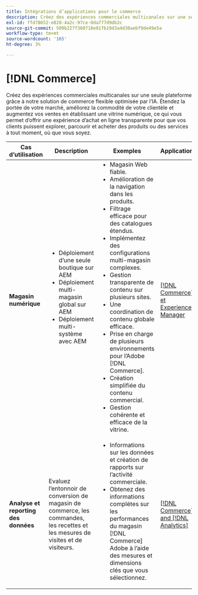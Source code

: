 ```yaml
---
title: Intégrations d’applications pour le commerce
description: Créez des expériences commerciales multicanales sur une seule plateforme grâce à notre solution de commerce flexible optimisée par l’IA.
exl-id: ffd78652-e828-4a2c-97ce-0da777d9db2c
source-git-commit: 509b227f360718e81fb19d3a4d30aebf9de49e5a
workflow-type: tm+mt
source-wordcount: '165'
ht-degree: 3%

---
```


# [!DNL Commerce]

Créez des expériences commerciales multicanales sur une seule plateforme grâce à notre solution de commerce flexible optimisée par l’IA. Étendez la portée de votre marché, améliorez la commodité de votre clientèle et augmentez vos ventes en établissant une vitrine numérique, ce qui vous permet d’offrir une expérience d’achat en ligne transparente pour que vos clients puissent explorer, parcourir et acheter des produits ou des services à tout moment, où que vous soyez.

<table>

<thead>
    <tr>
      <th>Cas d’utilisation</th>
      <th>Description</th>
      <th>Exemples</th>
      <th>Applications</th>
    </tr>
  </thead>
  <tbody>
 <tr>
   <td><strong>Magasin numérique</strong></td>
   <td><ul style="margin-top: 0;">
          <li>Déploiement d’une seule boutique sur AEM
          <li>Déploiement multi-magasin global sur AEM</li>
          <li>Déploiement multi-système avec AEM</li>
        </ul>
  </td>
   <td>
    <ul style="margin-top: 0;">
          <li>Magasin Web fiable.</li>
          <li>Amélioration de la navigation dans les produits.</li>
          <li>Filtrage efficace pour des catalogues étendus.</li>
          <li>Implémentez des configurations multi-magasin complexes.</li>
          <li>Gestion transparente de contenu sur plusieurs sites.</li>
          <li>Une coordination de contenu globale efficace.</li>
          <li>Prise en charge de plusieurs environnements pour l’Adobe [!DNL Commerce].</li>
          <li>Création simplifiée du contenu commercial.</li>
          <li>Gestion cohérente et efficace de la vitrine.</li>
      </ul>
    </td>
   <td><a href="/help/integrations/integrations-between-applications/experience-manager/experience-manager-commerce.md">[!DNL Commerce] et Experience Manager</a></td>
 </tr> 
 <tr>
   <td><strong>Analyse et reporting des données<strong></td>
   <td>Evaluez l’entonnoir de conversion de magasin de commerce, les commandes, les recettes et les mesures de visites et de visiteurs.</td>
   <td><ul style="margin-top: 0;"><li>Informations sur les données et création de rapports sur l’activité commerciale.</li><li>Obtenez des informations complètes sur les performances du magasin [!DNL Commerce] Adobe à l’aide des mesures et dimensions clés que vous sélectionnez.</li></ul></td>
   <td><a href="/help/integrations/integrations-between-applications/commerce/commerce-analytics.md">[!DNL Commerce] and [!DNL Analytics]</a></td>
 </tr>
 </tbody>
 </table>

